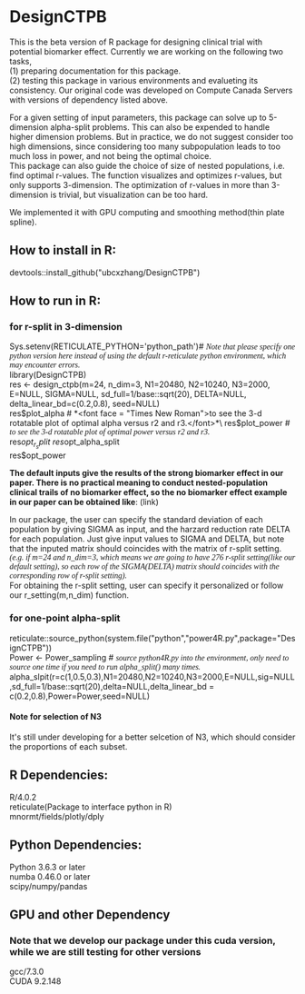 # DesignCTPB

This is the beta version of R package for designing clinical trial with potential biomarker effect. Currently we are working on the following two tasks,\
  (1) preparing documentation for this package.\
  (2) testing this package in various environments and evalueting its consistency. Our original code was developed on Compute Canada Servers with versions of dependency listed above. 
  
For a given setting of input parameters, this package can solve up to 5-dimension alpha-split problems. This can also be expended to handle higher dimension problems. But in practice, we do not suggest consider too high dimensions, since considering too many subpopulation leads to too much loss in power, and not being the optimal choice.\
This package can also guide the choice of size of nested populations, i.e. find optimal r-values. The function visualizes and optimizes r-values, but only supports 3-dimension. The optimization of r-values in more than 3-dimension is trivial, but visualization can be too hard.

We implemented it with GPU computing and smoothing method(thin plate spline). 

## How to install in R:

devtools::install_github("ubcxzhang/DesignCTPB")

## How to run in R:

### for r-split in 3-dimension
Sys.setenv(RETICULATE_PYTHON='python_path')# *<font face = "Times New Roman">Note that please specify one python version here instead of using the default r-reticulate python environment, which may encounter errors.</font>*\
library(DesignCTPB)\
res <- design_ctpb(m=24, n_dim=3, N1=20480, N2=10240, N3=2000, E=NULL, SIGMA=NULL, sd_full=1/base::sqrt(20), DELTA=NULL, delta_linear_bd=c(0.2,0.8), seed=NULL)\
res$plot_alpha # *<font face = "Times New Roman">to see the 3-d rotatable plot of optimal alpha versus r2 and r3.</font>*\
res$plot_power # *<font face = "Times New Roman">to see the 3-d rotatable plot of optimal power versus r2 and r3.</font>*\
res$opt_r_split\
res$opt_alpha_split\
res$opt_power

**The default inputs give the results of the strong biomarker effect in our paper. There is no practical meaning to conduct nested-population clinical trails of no biomarker effect, so the no biomarker effect example in our paper can be obtained like**: (link)

In our package, the user can specify the standard deviation of each population by giving SIGMA as input, and the harzard reduction rate DELTA for each population. Just give input values to SIGMA and DELTA, but note that the inputed matrix should coincides with the matrix of r-split setting. \
  *<font face = "Times New Roman">(e.g. if m=24 and n_dim=3, which means we are going to have 276 r-split setting(like our default setting), so each row of the SIGMA(DELTA) matrix should coincides with the corresponding row of r-split setting).</font>*\
For obtaining the r-split setting, user can specify it personalized or follow our r_setting(m,n_dim) function. 

### for one-point alpha-split
reticulate::source_python(system.file("python","power4R.py",package="DesignCTPB")) \
Power <- Power_sampling # *<font face = "Times New Roman">source python4R.py into the environment, only need to source one time if you need to run alpha_split() many times.</font>* \
alpha_slpit(r=c(1,0.5,0.3),N1=20480,N2=10240,N3=2000,E=NULL,sig=NULL,sd_full=1/base::sqrt(20),delta=NULL,delta_linear_bd = c(0.2,0.8),Power=Power,seed=NULL)
#### Note for selection of N3
It's still under developing for a better selcetion of N3, which should consider the proportions of each subset.

## R Dependencies:

R/4.0.2\
reticulate(Package to interface python in R)\
mnormt/fields/plotly/dply

## Python Dependencies:

Python 3.6.3 or later\
numba 0.46.0 or later\
scipy/numpy/pandas

## GPU and other Dependency 
### Note that we develop our package under this cuda version, while we are still testing for other versions

gcc/7.3.0\
CUDA 9.2.148



